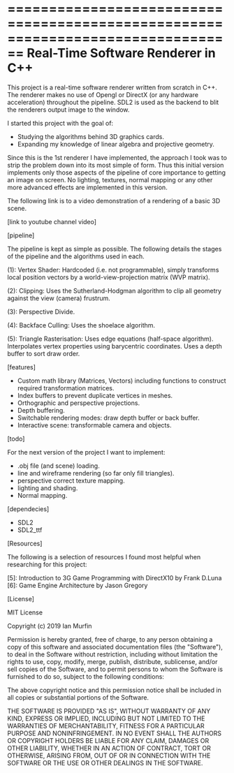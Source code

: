 ================================================================================
                    Real-Time Software Renderer in C++
================================================================================

This project is a real-time software renderer written from scratch in C++. The 
renderer makes no use of Opengl or DirectX (or any hardware acceleration) 
throughout the pipeline. SDL2 is used as the backend to blit the renderers 
output image to the window.

I started this project with the goal of:

- Studying the algorithms behind 3D graphics cards.
- Expanding my knowledge of linear algebra and projective geometry.

Since this is the 1st renderer I have implemented, the approach I took was to 
strip the problem down into its most simple of form. Thus this initial version 
implements only those aspects of the pipeline of core importance to getting an 
image on screen. No lighting, textures, normal mapping or any other more 
advanced effects are implemented in this version.

The following link is to a video demonstration of a rendering of a basic 3D 
scene.

[link to youtube channel video]

[pipeline]

The pipeline is kept as simple as possible. The following details the stages of
the pipeline and the algorithms used in each.

(1): Vertex Shader: Hardcoded (i.e. not programmable), simply transforms local 
  position vectors by a world-view-projection matrix (WVP matrix).

(2): Clipping: Uses the Sutherland-Hodgman algorithm to clip all geometry 
  against the view (camera) frustrum.

(3): Perspective Divide.

(4): Backface Culling: Uses the shoelace algorithm.

(5): Triangle Rasterisation: Uses edge equations (half-space algorithm). 
  Interpolates vertex properties using barycentric coordinates. Uses a depth
  buffer to sort draw order.

[features]

- Custom math library (Matrices, Vectors) including functions to construct 
  required transformation matrices.
- Index buffers to prevent duplicate vertices in meshes.
- Orthographic and perspective projections.
- Depth buffering.
- Switchable rendering modes: draw depth buffer or back buffer.
- Interactive scene: transformable camera and objects.

[todo]

For the next version of the project I want to implement:

- .obj file (and scene) loading.
- line and wireframe rendering (so far only fill triangles).
- perspective correct texture mapping.
- lighting and shading.
- Normal mapping.

[dependecies]

- SDL2
- SDL2_ttf

[Resources]

The following is a selection of resources I found most helpful when researching
for this project:

[1]: http://www.cs.bath.ac.uk/~pjw/NOTES/75-ACG/ch6-projective.pdf
[2]: https://www.uni-obuda.hu/journal/Mileff_Nehez_Dudra_63.pdf
[3]: http://citeseerx.ist.psu.edu/viewdoc/download?doi=10.1.1.162.1859&rep=rep1&type=pdf
[4]: http://www.cs.gettysburg.edu/~ilinkin/courses/Fall-2014/cs373/handouts/papers/sh-rpc-74.pdf
[5]: Introduction to 3G Game Programming with DirectX10 by Frank D.Luna
[6]: Game Engine Architecture by Jason Gregory

[License]

MIT License

Copyright (c) 2019 Ian Murfin

Permission is hereby granted, free of charge, to any person obtaining a copy
of this software and associated documentation files (the "Software"), to deal
in the Software without restriction, including without limitation the rights
to use, copy, modify, merge, publish, distribute, sublicense, and/or sell
copies of the Software, and to permit persons to whom the Software is
furnished to do so, subject to the following conditions:

The above copyright notice and this permission notice shall be included in all
copies or substantial portions of the Software.

THE SOFTWARE IS PROVIDED "AS IS", WITHOUT WARRANTY OF ANY KIND, EXPRESS OR
IMPLIED, INCLUDING BUT NOT LIMITED TO THE WARRANTIES OF MERCHANTABILITY,
FITNESS FOR A PARTICULAR PURPOSE AND NONINFRINGEMENT. IN NO EVENT SHALL THE
AUTHORS OR COPYRIGHT HOLDERS BE LIABLE FOR ANY CLAIM, DAMAGES OR OTHER
LIABILITY, WHETHER IN AN ACTION OF CONTRACT, TORT OR OTHERWISE, ARISING FROM,
OUT OF OR IN CONNECTION WITH THE SOFTWARE OR THE USE OR OTHER DEALINGS IN THE
SOFTWARE.
